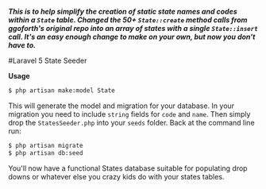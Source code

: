 ***This is to help simplify the creation of static state names and codes within a `State` table. Changed the 50+ `State::create` method calls from ggoforth's original repo into an array of states with a single `State::insert` call. It's an easy enough change to make on your own, but now you don't have to.***

#Laravel 5 State Seeder

**Usage**

```bash
$ php artisan make:model State
```

This will generate the model and migration for your database.  In your migration you need to include `string` fields for `code` and `name`.  Then simply drop the `StatesSeeder.php` into your `seeds` folder.  Back at the command line run:

```bash
$ php artisan migrate
$ php artisan db:seed
```

You'll now have a functional States database suitable for populating drop downs or whatever else you crazy kids do with your states tables.
